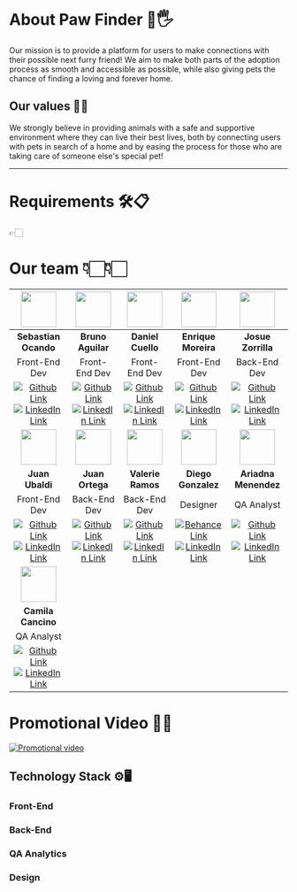 # About Paw Finder 🐶🖐
Our mission is to provide a platform for users to make connections with their possible next furry friend! We aim to make both parts of the adoption process as smooth and accessible as possible, while also giving pets the chance of finding a loving and forever home.

## Our values 🚀🌐

We strongly believe in providing animals with a safe and supportive environment where they can live their best lives, both by connecting users with pets in search of a home and by easing the process for those who are taking care of someone else's special pet!


--- 
# Requirements 🛠️📋
👉🏻


# Our team 👇🏻👇🏻

| <img src="https://avatars.githubusercontent.com/u/113550524?v=4" width=64>| <img src="https://avatars.githubusercontent.com/u/77463982?v=4" width=64>|  <img src="https://avatars.githubusercontent.com/u/113527181?v=4" width=64>  |  <img src="https://avatars.githubusercontent.com/u/77258003?v=4" width=64>  |  <img src="https://avatars.githubusercontent.com/u/86853211?v=4" width=64> |
:-:|:-:|:-:|:-:|:-:|
| **Sebastian Ocando**  | **Bruno Aguilar**  | **Daniel Cuello**  | **Enrique Moreira**  | **Josue Zorrilla** |
|Front-End Dev | Front-End Dev | Front-End Dev | Front-End Dev | Back-End Dev
| [![](https://img.shields.io/badge/github-%23121011.svg?&style=for-the-badge&logo=github&logoColor=white 'Github Link')](https://github.com/Sebastian761)</a>[ ![](https://img.shields.io/badge/linkedin%20-%230077B5.svg?&style=for-the-badge&logo=linkedin&logoColor=white 'LinkedIn Link')](https://www.linkedin.com/in/sebastian-ocando-vivas-306a7a249/) | [![](https://img.shields.io/badge/github-%23121011.svg?&style=for-the-badge&logo=github&logoColor=white 'Github Link')](https://github.com/AdelFetner)</a>[ ![](https://img.shields.io/badge/linkedin%20-%230077B5.svg?&style=for-the-badge&logo=linkedin&logoColor=white 'LinkedIn Link')](https://www.linkedin.com/in/brunoagdev) | [![](https://img.shields.io/badge/github-%23121011.svg?&style=for-the-badge&logo=github&logoColor=white 'Github Link')](https://github.com/DanielCuello)</a>[ ![](https://img.shields.io/badge/linkedin%20-%230077B5.svg?&style=for-the-badge&logo=linkedin&logoColor=white 'LinkedIn Link')](https://www.linkedin.com/in/danielgustavocuello/) | [![](https://img.shields.io/badge/github-%23121011.svg?&style=for-the-badge&logo=github&logoColor=white 'Github Link')](https://github.com/enrique434)</a>[ ![](https://img.shields.io/badge/linkedin%20-%230077B5.svg?&style=for-the-badge&logo=linkedin&logoColor=white 'LinkedIn Link')](https://www.linkedin.com/in/enrique-moreira-23189b216/) | [![](https://img.shields.io/badge/github-%23121011.svg?&style=for-the-badge&logo=github&logoColor=white 'Github Link')](https://github.com/josuejs23)</a>[ ![](https://img.shields.io/badge/linkedin%20-%230077B5.svg?&style=for-the-badge&logo=linkedin&logoColor=white 'LinkedIn Link')](https://www.linkedin.com/in/josueramonzorrilla/) |
| <img src="https://avatars.githubusercontent.com/u/106642655?v=4" width=64>| <img src="https://avatars.githubusercontent.com/u/91577323?v=4" width=64>|  <img src="https://avatars.githubusercontent.com/u/129791003?v=4" width=64>  |  <img src="https://avatars.githubusercontent.com/u/217483?v=4" width=64>  |  <img src="https://avatars.githubusercontent.com/u/32787426?v=4" width=64> |
| **Juan Ubaldi**  | **Juan Ortega**  | **Valerie Ramos**  | **Diego Gonzalez**  | **Ariadna Menendez** |
|Front-End Dev | Back-End Dev | Back-End Dev |Designer | QA Analyst
| [![](https://img.shields.io/badge/github-%23121011.svg?&style=for-the-badge&logo=github&logoColor=white 'Github Link')](https://github.com/JuanUbaldi)</a>[ ![](https://img.shields.io/badge/linkedin%20-%230077B5.svg?&style=for-the-badge&logo=linkedin&logoColor=white 'LinkedIn Link')](https://www.linkedin.com/in/juanubaldi/) | [![](https://img.shields.io/badge/github-%23121011.svg?&style=for-the-badge&logo=github&logoColor=white 'Github Link')](https://github.com/Full-Juan-Ortega)</a>[ ![](https://img.shields.io/badge/linkedin%20-%230077B5.svg?&style=for-the-badge&logo=linkedin&logoColor=white 'LinkedIn Link')](https://www.linkedin.com/in/juan0rtega/) | [![](https://img.shields.io/badge/github-%23121011.svg?&style=for-the-badge&logo=github&logoColor=white 'Github Link')](https://github.com/valeday)</a>[ ![](https://img.shields.io/badge/linkedin%20-%230077B5.svg?&style=for-the-badge&logo=linkedin&logoColor=white 'LinkedIn Link')](https://www.linkedin.com/in/valeriedramosg/) | [![](https://img.shields.io/badge/Behance-0054F7?style=for-the-badge&logo=behance&logoColor=white 'Behance Link')](https://www.behance.net/ushiwushi)</a>[ ![](https://img.shields.io/badge/linkedin%20-%230077B5.svg?&style=for-the-badge&logo=linkedin&logoColor=white 'LinkedIn Link')](https://www.linkedin.com/in/diego-gonzalez-7937aa16/) | [![](https://img.shields.io/badge/github-%23121011.svg?&style=for-the-badge&logo=github&logoColor=white 'Github Link')](https://github.com/ariadnamenendez)</a>[ ![](https://img.shields.io/badge/linkedin%20-%230077B5.svg?&style=for-the-badge&logo=linkedin&logoColor=white 'LinkedIn Link')](https://www.linkedin.com/in/ariadna-menendez) |
| <img src="https://avatars.githubusercontent.com/u/53883493?v=4" width=64>|||||
| **Camila Cancino**  |
|QA Analyst
| [![](https://img.shields.io/badge/github-%23121011.svg?&style=for-the-badge&logo=github&logoColor=white 'Github Link')](https://github.com/camcancino)</a>[ ![](https://img.shields.io/badge/linkedin%20-%230077B5.svg?&style=for-the-badge&logo=linkedin&logoColor=white 'LinkedIn Link')](https://www.linkedin.com/in/cam-cancino/) |

# Promotional Video 🎥📢

[![](https://images.dog.ceo/breeds/pekinese/n02086079_6620.jpg 'Promotional video')](https://www.url.com/)

## Technology Stack ⚙️🖥️

### Front-End

### Back-End

### QA Analytics

### Design
